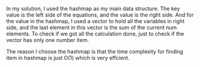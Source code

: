 In my solution, I used the hashmap as my main data structure. The key value is the left side of the equations, and the value is the right side. And for the value in the hashmap, I used a vector to hold all the variables in right side, and the last element in this vector is the sum of the current num elements. To check if we got all the calculation done, just to check if the vector has only one number item. 

The reason I choose the hashmap is that the time complexity for finding item in hashmap is just O(1) which is very effcient. 